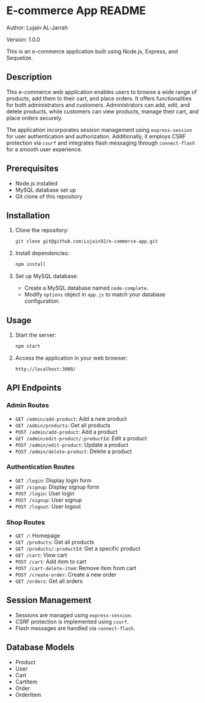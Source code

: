 # E-commerce App README

Author: Lujain AL-Jarrah

Version: 1.0.0

This is an e-commerce application built using Node.js, Express, and Sequelize.

## Description

This e-commerce web application enables users to browse a wide range of products, add them to their cart, and place orders. It offers functionalities for both administrators and customers. Administrators can add, edit, and delete products, while customers can view products, manage their cart, and place orders securely.

The application incorporates session management using `express-session` for user authentication and authorization. Additionally, it employs CSRF protection via `csurf` and integrates flash messaging through `connect-flash` for a smooth user experience.

## Prerequisites

- Node.js installed
- MySQL database set up
- Git clone of this repository

## Installation

1. Clone the repository:

    ```bash
    git clone git@github.com:Lujain92/e-commerce-app.git
    ```

2. Install dependencies:

    ```bash
    npm install
    ```

3. Set up MySQL database:

    - Create a MySQL database named `node-complete`.
    - Modify `options` object in `app.js` to match your database configuration.

## Usage

1. Start the server:

    ```bash
    npm start
    ```

2. Access the application in your web browser:

    ```
    http://localhost:3000/
    ```

## API Endpoints

### Admin Routes

- `GET /admin/add-product`: Add a new product
- `GET /admin/products`: Get all products
- `POST /admin/add-product`: Add a product
- `GET /admin/edit-product/:productId`: Edit a product
- `POST /admin/edit-product`: Update a product
- `POST /admin/delete-product`: Delete a product

### Authentication Routes

- `GET /login`: Display login form
- `GET /signup`: Display signup form
- `POST /login`: User login
- `POST /signup`: User signup
- `POST /logout`: User logout

### Shop Routes

- `GET /`: Homepage
- `GET /products`: Get all products
- `GET /products/:productId`: Get a specific product
- `GET /cart`: View cart
- `POST /cart`: Add item to cart
- `POST /cart-delete-item`: Remove item from cart
- `POST /create-order`: Create a new order
- `GET /orders`: Get all orders

## Session Management

- Sessions are managed using `express-session`.
- CSRF protection is implemented using `csurf`.
- Flash messages are handled via `connect-flash`.

## Database Models

- Product
- User
- Cart
- CartItem
- Order
- OrderItem

